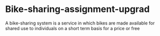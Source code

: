 # Bike-sharing-assignment-upgrad
A bike-sharing system is a service in which bikes are made available for shared use to individuals on a short term basis for a price or free
